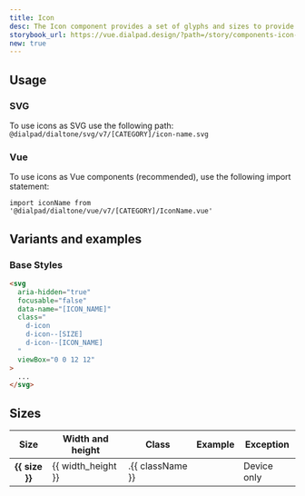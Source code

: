 ```yaml
---
title: Icon
desc: The Icon component provides a set of glyphs and sizes to provide context your application.
storybook_url: https://vue.dialpad.design/?path=/story/components-icon--default
new: true
---
```


<code-well-header>
  <inbox-icon class="d-icon--size-800" />
</code-well-header>

## Usage

### SVG

To use icons as SVG  use the following path: `@dialpad/dialtone/svg/v7/[CATEGORY]/icon-name.svg`

### Vue

To use icons as Vue components (recommended), use the following import statement:

`import iconName from '@dialpad/dialtone/vue/v7/[CATEGORY]/IconName.vue'`

## Variants and examples

### Base Styles

<code-well-header>
    <inbox-icon class="d-icon--size-800"></inbox-icon>
</code-well-header>

```html
<svg
  aria-hidden="true"
  focusable="false"
  data-name="[ICON_NAME]"
  class="
    d-icon
    d-icon--[SIZE]
    d-icon--[ICON_NAME]
  "
  viewBox="0 0 12 12"
>
  ...
</svg>
```

## Sizes

<table class="d-table dialtone-doc-table">
  <thead>
    <tr>
      <th scope="col">Size</th>
      <th scope="col">Width and height</th>
      <th scope="col" class="d-w35p">Class</th>
      <th scope="col" class="d-ta-center">Example</th>
      <th scope="col"><span class="d-vi-visible-sr">Exception</span></th>
    </tr>
  </thead>
  <tbody>
    <tr v-for="{size, width_height, className, deviceOnly } in sizes">
      <th scope="row">{{ size }}</th>
      <td class="d-ff-mono d-fs-100">{{ width_height }}</td>
      <td class="d-ff-mono d-fs-100">.{{ className }}</td>
      <td class="d-ta-center">
        <inbox-icon :class="className" />
      </td>
      <td class="d-ta-right">
        <span v-if="deviceOnly" class="d-badge d-mr8 d-mb8 d-badge">Device only</span>
      </td>
    </tr>
  </tbody>
</table>

<script setup>
    import InboxIcon from '@v7Icons/general/Inbox.vue';
    import { sizes } from '@data/icon.json';
</script>

